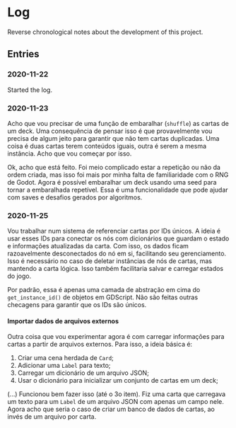 # Log

Reverse chronological notes about the development of this project.

## Entries

### 2020-11-22

Started the log.

### 2020-11-23

Acho que vou precisar de uma função de embaralhar (`shuffle`) as cartas de um deck. Uma consequência de pensar isso é que provavelmente vou precisa de algum jeito para garantir que não tem cartas duplicadas. Uma coisa é duas cartas terem conteúdos iguais, outra é serem a mesma instância. Acho que vou começar por isso.

Ok, acho que está feito. Foi meio complicado estar a repetição ou não da ordem criada, mas isso foi mais por minha falta de familiaridade com o RNG de Godot. Agora é possível embaralhar um deck usando uma seed para tornar a embaralhada repetível. Essa é uma funcionalidade que pode ajudar com saves e desafios gerados por algoritmos.

### 2020-11-25

Vou trabalhar num sistema de referenciar cartas por IDs únicos. A ideia é usar esses IDs para conectar os nós com dicionários que guardam o estado e informações atualizadas da carta. Com isso, os dados ficam razoavelmente desconectados do nó em si, facilitando seu gerenciamento. Isso é necessário no caso de deletar instâncias de nós de cartas, mas mantendo a carta lógica. Isso também facilitaria salvar e carregar estados do jogo.

Por padrão, essa é apenas uma camada de abstração em cima do `get_instance_id()` de objetos em GDScript. Não são feitas outras checagens para garantir que os IDs são únicos.

#### Importar dados de arquivos externos

Outra coisa que vou experimentar agora é com carregar informações para cartas a partir de arquivos externos. Para isso, a ideia básica é:

1. Criar uma cena herdada de `Card`;
2. Adicionar uma `Label` para texto;
3. Carregar um dicionário de um arquivo JSON;
4. Usar o dicionário para inicializar um conjunto de cartas em um deck;

(...) Funcionou bem fazer isso (até o 3o item). Fiz uma carta que carregava um texto para um `Label` de um arquivo JSON com apenas um campo nele. Agora acho que seria o caso de criar um banco de dados de cartas, ao invés de um arquivo por carta.
